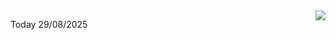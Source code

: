 <img align="right" src="https://media.giphy.com/media/M9gbBd9nbDrOTu1Mqx/giphy.gif">


Today 29/08/2025
